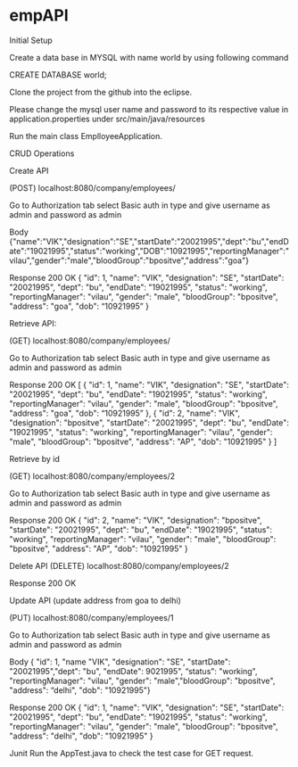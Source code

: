 # empAPI

Initial Setup

Create a data base in MYSQL with name world by using following command

CREATE DATABASE world;

Clone the project from the github into the eclipse. 

Please change the mysql user name and password to its respective value in application.properties under src/main/java/resources

Run the main class EmplloyeeApplication. 

CRUD Operations

Create API

(POST)	localhost:8080/company/employees/ 

Go to Authorization tab select Basic auth in type and give username as admin	and password as admin

Body
{"name":"VIK","designation":"SE","startDate":"20021995","dept":"bu","endDate":"19021995","status":"working","DOB":"10921995","reportingManager":"vilau","gender":"male","bloodGroup":"bpositve","address":"goa"}

Response
200 OK
{
    "id": 1,
    "name": "VIK",
    "designation": "SE",
    "startDate": "20021995",
    "dept": "bu",
    "endDate": "19021995",
    "status": "working",
    "reportingManager": "vilau",
    "gender": "male",
    "bloodGroup": "bpositve",
    "address": "goa",
    "dob": “10921995”
}




Retrieve API:

(GET)	localhost:8080/company/employees/ 

Go to Authorization tab select Basic auth in type and give username as admin	and password as admin

Response 
200 OK
[
    {
        "id": 1,
        "name": "VIK",
        "designation": "SE",
        "startDate": "20021995",
        "dept": "bu",
        "endDate": "19021995",
        "status": "working",
        "reportingManager": "vilau",
        "gender": "male",
        "bloodGroup": "bpositve",
        "address": "goa",
        "dob": “10921995”
    },
    {
        "id": 2,
        "name": "VIK",
        "designation": "bpositve",
        "startDate": "20021995",
        "dept": "bu",
        "endDate": "19021995",
        "status": "working",
        "reportingManager": "vilau",
        "gender": "male",
        "bloodGroup": "bpositve",
        "address": "AP",
        "dob": "10921995"
    }
]


Retrieve by id

(GET)	localhost:8080/company/employees/2

Go to Authorization tab select Basic auth in type and give username as admin	and password as admin

Response 
200 OK
{
    "id": 2,
    "name": "VIK",
    "designation": "bpositve",
    "startDate": "20021995",
    "dept": "bu",
    "endDate": "19021995",
    "status": "working",
    "reportingManager": "vilau",
    "gender": "male",
    "bloodGroup": "bpositve",
    "address": "AP",
    "dob": "10921995"
}

Delete API
(DELETE)	localhost:8080/company/employees/2

Response
 200 OK



Update API (update address from goa to delhi)

(PUT) localhost:8080/company/employees/1

Go to Authorization tab select Basic auth in type and give username as admin	and password as admin

Body
{
    "id": 1, "name "VIK", "designation": "SE", "startDate": "20021995","dept": "bu", "endDate": 9021995",  “status": "working", "reportingManager": "vilau", "gender": "male","bloodGroup": "bpositve",  "address": “delhi",    "dob": "10921995"}




Response 
200 OK
{
    "id": 1,
    "name": "VIK",
    "designation": "SE",
    "startDate": "20021995",
    "dept": "bu",
    "endDate": "19021995",
    "status": "working",
    "reportingManager": "vilau",
    "gender": "male",
    "bloodGroup": "bpositve",
    "address": "delhi",
    "dob": "10921995"
}

Junit 
Run the AppTest.java to check the test case for GET request.
